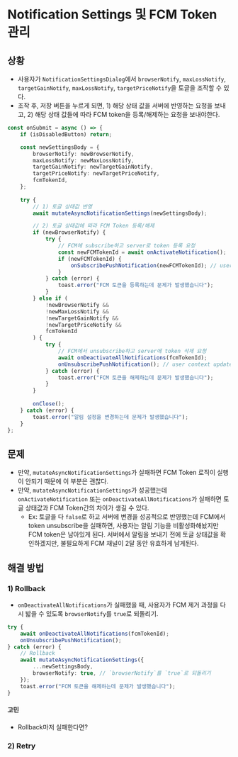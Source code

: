 # Notification Settings 및 FCM Token 관리

## 상황
- 사용자가 `NotificationSettingsDialog`에서 `browserNotify`, `maxLossNotify`, `targetGainNotify`, `maxLossNotify`, `targetPriceNotify`을 토글을 조작할 수 있다.
- 조작 후, 저장 버튼을 누르게 되면, 1) 해당 상태 값을 서버에 반영하는 요청을 보내고, 2) 해당 상태 값들에 따라 FCM token을 등록/해제하는 요청을 보내야한다.
```ts
const onSubmit = async () => {
	if (isDisabledButton) return;

	const newSettingsBody = {
		browserNotify: newBrowserNotify,
		maxLossNotify: newMaxLossNotify,
		targetGainNotify: newTargetGainNotify,
		targetPriceNotify: newTargetPriceNotify,
		fcmTokenId,
	};
	
	try {
		// 1) 토글 상태값 반영
		await mutateAsyncNotificationSettings(newSettingsBody);

		// 2) 토글 상태값에 따라 FCM Token 등록/해제
		if (newBrowserNotify) {
			try {
				// FCM에 subscribe하고 server로 token 등록 요청
				const newFCMTokenId = await onActivateNotification();
				if (newFCMTokenId) {
					onSubscribePushNotification(newFCMTokenId); // user context update
				}
			} catch (error) {
				toast.error("FCM 토큰을 등록하는데 문제가 발생했습니다");
			}
		} else if (
			!newBrowserNotify &&
			!newMaxLossNotify &&
			!newTargetGainNotify &&
			!newTargetPriceNotify &&
			fcmTokenId
		) {
			try {
				// FCM에서 unsubscribe하고 server에 token 삭제 요청
				await onDeactivateAllNotifications(fcmTokenId);
				onUnsubscribePushNotification(); // user context update
			} catch (error) {
				toast.error("FCM 토큰을 해제하는데 문제가 발생했습니다");
			}
		}
		
		onClose();
	} catch (error) {
		toast.error("알림 설정을 변경하는데 문제가 발생했습니다");
	}
};
```

## 문제
- 만약, `mutateAsyncNotificationSettings`가 실패하면 FCM Token 로직이 실행이 안되기 때문에 이 부분은 괜찮다.
- 만약, `mutateAsyncNotificationSettings`가 성공했는데 `onActivateNotification` 또는 `onDeactivateAllNotifications`가 실패하면 토글 상태값과 FCM Token간의 차이가 생길 수 있다.
	- Ex: 토글을 다 `false`로 하고 서버에 변경을 성공적으로 반영했는데 FCM에서 token unsubscribe을 실패하면, 사용자는 알림 기능을 비활성화해놨지만 FCM token은 남아있게 된다. 서버에서 알림을 보내기 전에 토글 상태값을 확인하겠지만, 불필요하게 FCM 채널이 2달 동안 유효하게 남게된다.

## 해결 방법
### 1) Rollback
- `onDeactivateAllNotifications`가 실패했을 때, 사용자가 FCM 제거 과정을 다시 밟을 수 있도록 `browserNotify`를 `true`로 되돌리기.
```ts
try {
	await onDeactivateAllNotifications(fcmTokenId);
	onUnsubscribePushNotification();
} catch (error) {
	// Rollback
	await mutateAsyncNotificationSettings({
		...newSettingsBody,
		browserNotify: true, // `browserNotify`를 `true`로 되돌리기
	});
	toast.error("FCM 토큰을 해제하는데 문제가 발생했습니다");
}
```
#### 고민
- Rollback마저 실패한다면?
### 2) Retry


